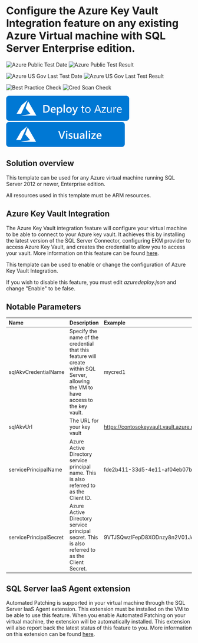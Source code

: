 # Configure the Azure Key Vault Integration feature on any existing Azure Virtual machine with SQL Server Enterprise edition.

![Azure Public Test Date](https://azurequickstartsservice.blob.core.windows.net/badges/quickstarts/microsoft.compute/vm-sql-existing-keyvault-update/PublicLastTestDate.svg)
![Azure Public Test Result](https://azurequickstartsservice.blob.core.windows.net/badges/quickstarts/microsoft.compute/vm-sql-existing-keyvault-update/PublicDeployment.svg)

![Azure US Gov Last Test Date](https://azurequickstartsservice.blob.core.windows.net/badges/quickstarts/microsoft.compute/vm-sql-existing-keyvault-update/FairfaxLastTestDate.svg)
![Azure US Gov Last Test Result](https://azurequickstartsservice.blob.core.windows.net/badges/quickstarts/microsoft.compute/vm-sql-existing-keyvault-update/FairfaxDeployment.svg)

![Best Practice Check](https://azurequickstartsservice.blob.core.windows.net/badges/quickstarts/microsoft.compute/vm-sql-existing-keyvault-update/BestPracticeResult.svg)
![Cred Scan Check](https://azurequickstartsservice.blob.core.windows.net/badges/quickstarts/microsoft.compute/vm-sql-existing-keyvault-update/CredScanResult.svg)

[![Deploy To Azure](https://raw.githubusercontent.com/Azure/azure-quickstart-templates/master/1-CONTRIBUTION-GUIDE/images/deploytoazure.svg?sanitize=true)](https://portal.azure.com/#create/Microsoft.Template/uri/https%3A%2F%2Fraw.githubusercontent.com%2FAzure%2Fazure-quickstart-templates%2Fmaster%2Fquickstarts%2Fmicrosoft.compute%2Fvm-sql-existing-keyvault-update%2Fazuredeploy.json)  [![Visualize](https://raw.githubusercontent.com/Azure/azure-quickstart-templates/master/1-CONTRIBUTION-GUIDE/images/visualizebutton.svg?sanitize=true)](http://armviz.io/#/?load=https%3A%2F%2Fraw.githubusercontent.com%2FAzure%2Fazure-quickstart-templates%2Fmaster%2Fquickstarts%2Fmicrosoft.compute%2Fvm-sql-existing-keyvault-update%2Fazuredeploy.json)
  

  

## Solution overview

This template can be used for any Azure virtual machine running SQL Server 2012 or newer, Enterprise edition.

All resources used in this template must be ARM resources.

## Azure Key Vault Integration

The Azure Key Vault integration feature will configure your virtual machine to be able to connect to your Azure key vault. It achieves this by installing the latest version of the SQL Server Connector, configuring EKM provider to access Azure Key Vault, and creates the credential to allow you to access your vault. More information on this feature can be found [here](https://azure.microsoft.com/en-us/documentation/articles/virtual-machines-windows-ps-sql-keyvault/).

This template can be used to enable or change the configuration of Azure Key Vault Integration.

If you wish to disable this feature, you must edit *azuredeploy.json* and change "Enable" to be false.

## Notable Parameters

|Name|Description|Example|
|:---|:---------------------|:---------------|
|sqlAkvCredentialName|Specify the name of the credential that this feature will create within SQL Server, allowing the VM to have access to the key vault.|mycred1|
|sqlAkvUrl|The URL for your key vault|https://contosokeyvault.vault.azure.net/|
|servicePrincipalName|Azure Active Directory service principal name. This is also referred to as the Client ID.|fde2b411-33d5-4e11-af04eb07b669ccf2|
|servicePrincipalSecret|Azure Active Directory service principal secret. This is also referred to as the Client Secret.|9VTJSQwzlFepD8XODnzy8n2V01Jd8dAjwm/azF1XDKM=|

## SQL Server IaaS Agent extension

Automated Patching is supported in your virtual machine through the SQL Server IaaS Agent extension. This extension must be installed on the VM to be able to use this feature. When you enable Automated Patching on your virtual machine, the extension will be automatically installed. This extension will also report back the latest status of this feature to you. More information on this extension can be found [here](https://azure.microsoft.com/en-us/documentation/articles/virtual-machines-windows-sql-server-agent-extension/).



